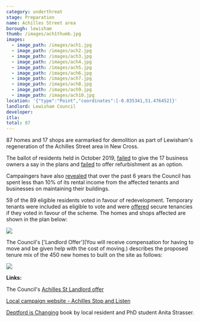 ```yaml
---
category: underthreat
stage: Preparation
name: Achilles Street area 
borough: lewisham
thumb: /images/ach1thumb.jpg
images:
  - image_path: /images/ach1.jpg
  - image_path: /images/ach2.jpg
  - image_path: /images/ach3.jpg
  - image_path: /images/ach4.jpg
  - image_path: /images/ach5.jpg
  - image_path: /images/ach6.jpg
  - image_path: /images/ach7.jpg
  - image_path: /images/ach8.jpg
  - image_path: /images/ach9.jpg
  - image_path: /images/ach10.jpg
location: '{"type":"Point","coordinates":[-0.035341,51.476452]}'
landlord: Lewisham Council
developer:
itla:
total: 87
---
```

87 homes and 17 shops are earmarked for demolition as part of Lewisham's regeneration of the Achilles Street area in New Cross.

The ballot of residents held in October 2019, [failed](https://achillesstreetstopandlisten.wordpress.com/2019/10/22/no-vote-for-business-owners-regarding-the-demolition-of-their-businesses-on-new-cross-road/) to give the 17 business owners a say in the plans and [failed](https://achillesstreetstopandlisten.wordpress.com/2019/10/10/for-immediate-release/) to offer refurbishment as an option. 

Campaingers have also [revealed](https://achillesstreetstopandlisten.wordpress.com/2019/10/10/for-immediate-release/) that over the past 6 years the Council has spent less than 10% of its rental income from the affected tenants and businesses on maintaining their buildings.  

59 of the 89 eligible residents voted in favour of redevelopment. Temporary tenants were included as eligible to vote and were [offered](https://achillesstreetstopandlisten.files.wordpress.com/2019/09/appendix-a-achilles-street-landlord-offer.pdf) secure tenancies if they voted in favour of the scheme. The homes and shops affected are shown in the plan below:

<img src="/images/achillesplan.png" class="img-fluid rounded img-thumbnail">

The Council's ['Landlord Offer'](You will receive compensation for having to move and be given help with the cost of moving.) describes the proposed tenure mix of the 450 new homes to built on the site as follows:

<img src="/images/aslo.png" class="img-fluid rounded img-thumbnail">

__Links:__

The Council's [Achilles St Landlord offer](http://councilmeetings.lewisham.gov.uk/documents/s67637/Appendix%20A%20-%20Achilles%20Street%20Landlord%20Offer.pdf)

[Local campaign website - Achilles Stop and Listen](https://achillesstreetstopandlisten.wordpress.com/)

[Deptford is Changing](https://www.yumpu.com/en/document/view/63260301/deptford-is-changing-a-creative-exploration-of-gentrification) book by local resident and PhD student Anita Strasser.
